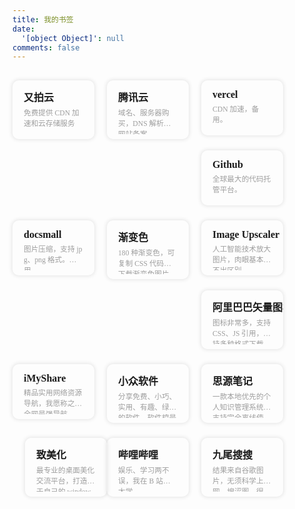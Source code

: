 ```yaml
---
title: 我的书签
date:
  '[object Object]': null
comments: false
---
```

<script src="https://cdn.jsdelivr.net/npm/jquery@latest/dist/jquery.min.js"></script>
<script src="https://cdn.jsdelivr.net/gh/jinghu-moon/jinghu-moon.github.io@main/js/bookmarks.js"></script>
<style>
@font-face{font-family:'LXGW WenKai';src:url('./font/LXGWWenKai-Regular.woff2') format('woff2'),url('./font/LXGWWenKai-Regular.woff') format('woff');font-weight:normal;font-style:normal;font-display:swap}
.links-content{margin-top:1rem}
.link-navigation::after{content:" ";display:block;clear:both}
.card{position:relative;width:25%;padding:0;border-radius:10px;transition-duration:.3s;margin-bottom:1.5rem;margin-left:16px;display:block;float:left;box-shadow:0 0 6px 1px rgb(0 0 0 / 10%);background:transparent;overflow:hidden;border:none !important;padding:10px !important;padding-bottom:0 !important}
.card:hover:before,.card:focus:before,.card:active:before{-webkit-transform:translateX(0);transform:translateX(0)}
.card:before{content:"";position:absolute;z-index:-1;top:0;left:0;right:0;bottom:0;background-image:linear-gradient(to top,#e4f0f5 0%,#e4f0f5 100%);-webkit-transform:translateY(209px);transform:translateY(209px);-webkit-transition-property:transform;transition-property:transform;-webkit-transition-duration:0.25s;transition-duration:all 0.25s;-webkit-transition-timing-function:ease-out;transition-timing-function:ease-out}
.card:hover,.card:hover>.card-header a,.card:hover>.card-content a{transform:translateY(-10px)}
@media(max-width:567px){.card{margin-left:20px;width:calc((100% - 20px)/2)}
.card:nth-child(2n+1){margin-left:0}
.card:not(:nth-child(2n+1)){margin-left:20px}
}@media(min-width:567px){.card{margin-left:20px;width:calc((100% - 40px)/3)}
.card:nth-child(3n+1){margin-left:0}
.card:not(:nth-child(3n+1)){margin-left:40px}
}@media(min-width:768px){.card{margin-left:16px;width:calc((100% - 60px)/4)}
.card:nth-child(4n+1){margin-left:0}
.card:not(:nth-child(4n+1)){margin-left:20px}
}.card .card-header{display:block;padding:.25rem .5rem;font-weight:bolder;white-space:nowrap;font-family:'微软雅黑';font-size:16px;background-color:transparent;cursor:pointer;border:none}
.card .card-header a{text-decoration:none;border:0;overflow:hidden}
.card .card-header a:hover{color:#222222;text-decoration:none;border:0}
.card .card-content{font-family:'LXGW WenKai';display:block;text-align:left;margin:.5rem .5rem;margin-top:0;font-weight:500;font-size:smaller;color:#9e9e9e;height:44px;word-break:break-all;display:-webkit-box;-webkit-line-clamp:2;-webkit-box-orient:vertical;overflow:hidden}
.card .card-content a{font-style:normal;color:#222222;font-weight:500;text-decoration:none;border:0;overflow:hidden}
.stars_h2{color:#000}
</style>



<h2 class="stars_h2"></h2>

<div><div class="links-content"><div class="link-navigation mine"></div></div></div>

<div>
    <div class="links-content">
        <div class="link-navigation mine">
            <div class="card" onclick="window.open('https://console.upyun.com/dashboard/')">
                <div class="card-header">
                    <div>又拍云</div>
                </div>
                <div class="card-content">
                    <div>免费提供 CDN 加速和云存储服务</div>
                </div>
            </div>
            <div class="card" onclick="window.open('https://console.cloud.tencent.com/')">
                <div class="card-header">
                    <div>腾讯云</div>
                </div>
                <div class="card-content">
                    <div>域名、服务器购买，DNS 解析，网站备案。</div>
                </div>
            </div>
            <div class="card" onclick="window.open('https://vercel.com/dashboard')">
                <div class="card-header">
                    <div>vercel</div>
                </div>
                <div class="card-content">
                    <div>CDN 加速，备用。</div>
                </div>
            </div>
            <div class="card" onclick="window.open('https://github.com/')">
                <div class="card-header">
                    <div>Github</div>
                </div>
                <div class="card-content">
                    <div>全球最大的代码托管平台。</div>
                </div>
            </div>
            <div class="card" onclick="window.open('https://docsmall.com/image-compress')">
                <div class="card-header">
                    <div>docsmall</div>
                </div>
                <div class="card-content">
                    <div>图片压缩，支持 jpg、png 格式。主用。</div>
                </div>
            </div>
            <div class="card" onclick="window.open('http://color.oulu.me/')">
                <div class="card-header">
                    <div>渐变色</div>
                </div>
                <div class="card-content">
                    <div>180 种渐变色，可复制 CSS 代码，下载渐变色图片。</div>
                </div>
            </div>
            <div class="card" onclick="window.open('https://imgupscaler.com/')">
                <div class="card-header">
                    <div>Image Upscaler</div>
                </div>
                <div class="card-content">
                    <div>人工智能技术放大图片，肉眼基本看不出区别。</div>
                </div>
            </div>
            <div class="card" onclick="window.open('https://www.iconfont.cn/')">
                <div class="card-header">
                    <div>阿里巴巴矢量图标库</div>
                </div>
                <div class="card-content">
                    <div>图标非常多，支持 CSS、JS 引用，支持多种格式下载。</div>
                </div>
            </div>
            <div class="card" onclick="window.open('https://imyshare.com/')">
                <div class="card-header">
                    <div> iMyShare</div>
                </div>
                <div class="card-content">
                    <div>精品实用网络资源导航，我愿称之为全网最强导航。</div>
                </div>
            </div>
            <div class="card" onclick="window.open('https://www.appinn.com/')">
                <div class="card-header">
                    <div>小众软件</div>
                </div>
                <div class="card-content">
                    <div>分享免费、小巧、实用、有趣、绿色的软件。软件控最爱。</div>
                </div>
            </div>
            <div class="card" onclick="window.open('https://b3log.org/siyuan/')">
                <div class="card-header">
                    <div>思源笔记</div>
                </div>
                <div class="card-content">
                    <div>一款本地优先的个人知识管理系统，支持完全离线使用，同时也支持端到端加密同步。</div>
                </div>
            </div>
            <div class="card" onclick="window.open('https://zhutix.com/')">
                <div class="card-header">
                    <div>致美化</div>
                </div>
                <div class="card-content">
                    <div>最专业的桌面美化交流平台，打造属于自己的 windows。</div>
                </div>
            </div>
            <div class="card" onclick="window.open('https://www.bilibili.com/')">
                <div class="card-header">
                    <div>哔哩哔哩</div>
                </div>
                <div class="card-content">
                    <div>娱乐、学习两不误，我在 B 站上大学。</div>
                </div>
            </div>
            <div class="card" onclick="window.open('https://gfsoso.soik.top/image.html')">
                <div class="card-header">
                    <div>九尾搜搜</div>
                </div>
                <div class="card-content">
                    <div>结果来自谷歌图片，无须科学上网。搜涩图，很准！</div>
                </div>
            </div>
        </div>
    </div>
</div>